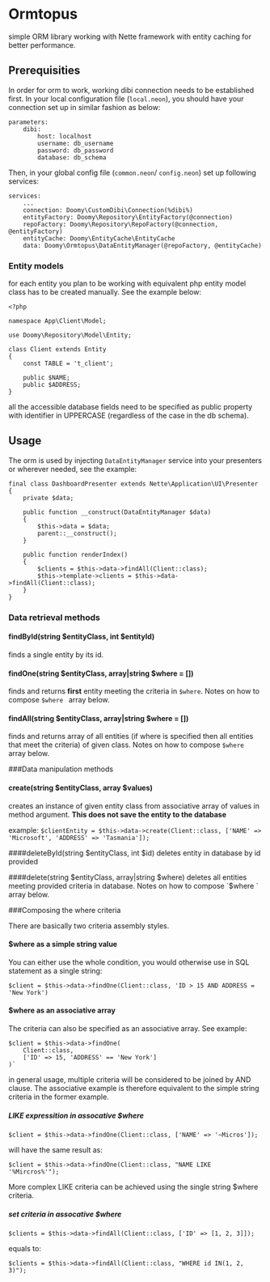 # Ormtopus
simple ORM library working with Nette framework with entity caching for better performance.

## Prerequisities
In order for orm to work, working dibi connection needs to be established first. In your local configuration file (`local.neon`), you should have your connection set up in similar fashion as below:

```
parameters:
    dibi:
        host: localhost
        username: db_username
        password: db_password
        database: db_schema
```

Then, in your global config file (`common.neon`/ `config.neon`) set up following services:

```
services:
	...
	connection: Doomy\CustomDibi\Connection(%dibi%)
	entityFactory: Doomy\Repository\EntityFactory(@connection)
	repoFactory: Doomy\Repository\RepoFactory(@connection, @entityFactory)
	entityCache: Doomy\EntityCache\EntityCache
	data: Doomy\Ormtopus\DataEntityManager(@repoFactory, @entityCache)
```

### Entity models

for each entity you plan to be working with equivalent php entity model class has to be created manually. See the example below:
```
<?php

namespace App\Client\Model;

use Doomy\Repository\Model\Entity;

class Client extends Entity
{
    const TABLE = 't_client';

    public $NAME;
	public $ADDRESS;
}
```

all the accessible database fields need to be specified as public property with identifier in UPPERCASE (regardless of the case in the db schema).

## Usage
The orm is used by injecting `DataEntityManager` service into your presenters or wherever needed, see the example:

```
final class DashboardPresenter extends Nette\Application\UI\Presenter
{
    private $data;

    public function __construct(DataEntityManager $data)
    {
        $this->data = $data;
        parent::__construct();
    }

    public function renderIndex()
    {
        $clients = $this->data->findAll(Client::class);
        $this->template->clients = $this->data->findAll(Client::class);
    }
}
```

### Data retrieval methods

#### findById(string $entityClass, int $entityId)
finds a single entity by its id.

#### findOne(string $entityClass, array|string $where = [])
finds and returns **first** entity meeting the criteria in `$where`. Notes on how to compose `$where ` array below.

#### findAll(string $entityClass, array|string $where = [])
finds and returns array of all entities (if where is specified then all entities that meet the criteria) of given class. Notes on how to compose `$where ` array below.

###Data manipulation methods

#### create(string $entityClass, array $values)
creates an instance of given entity class from associative array of values in method argument. **This does not save the entity to the database**

example:  `$clientEntity = $this->data->create(Client::class, ['NAME' => 'Microsoft', 'ADDRESS' => 'Tasmania']);`

####deleteById(string $entityClass, int $id)
deletes entity in database by id provided

####delete(string $entityClass, array|string $where)
deletes all entities meeting provided criteria in database. Notes on how to compose `$where ` array below.

###Composing the where criteria

There are basically two criteria assembly styles.

#### $where as a simple string value
You can either use the whole condition, you would otherwise use in SQL statement as a single string:

`$client = $this->data->findOne(Client::class, 'ID > 15 AND ADDRESS = 'New York')`

#### $where as an associative array
The criteria can also be specified as an associative array. See example:

```
$client = $this->data->findOne(
	Client::class, 
	['ID' => 15, 'ADDRESS' == 'New York']
)`
```
in general usage, multiple criteria will be considered to be joined by AND clause. The associative example is therefore equivalent to the simple string criteria in the former example.

##### LIKE expressition in assocative $where
`$client = $this->data->findOne(Client::class, ['NAME' => '~Micros']);`

will have the same result as:

`$client = $this->data->findOne(Client::class, "NAME LIKE '%Mircros%'");`

More complex LIKE criteria can be achieved using the single string $where criteria.

##### set criteria in assocative $where
`$clients = $this->data->findAll(Client::class, ['ID' => [1, 2, 3]]);`

equals to:

`$clients = $this->data->findAll(Client::class, "WHERE id IN(1, 2, 3)");`



